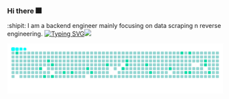 ### Hi there :fireworks:
:shipit: I am a backend engineer mainly focusing on data scraping n reverse engineering.
[![Typing SVG](https://readme-typing-svg.demolab.com?font=Reenie+Beanie&size=30&pause=1000&color=00FFFF&width=435&lines=never+too+risky;never+too+boring;I+desire+medium+danger)](https://git.io/typing-svg)![](https://github-readme-stats-git-masterrstaa-rickstaa.vercel.app/api?username=Seriainme&show_icons=true&line_height=21&show_icons=true&theme=aura&hide_border=true)
<!-- ![](https://github-readme-stats-git-masterrstaa-rickstaa.vercel.app/api/top-langs/?username=Seriainme&show_icons=true&layout=compact&theme=aura&hide_border=true&hide=html,css) -->

<picture>
  <source media="(prefers-color-scheme: dark)" srcset="https://raw.githubusercontent.com/Seriainme/Seriainme/output/ocean.gif">
  <img alt="github contribution grid snake animation" src="https://raw.githubusercontent.com/Seriainme/Seriainme/output/ocean.gif">
</picture>

 

<!-- <a href="https://github.com/Seriainme/feapder_demo"><img src="https://github-readme-stats.vercel.app/api/pin/?username=Seriainme&repo=feapder_demo&show_owner=true&&theme=aura" /></a> -->
